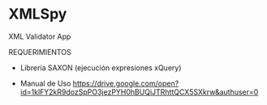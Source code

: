 XMLSpy
======

XML Validator App 

REQUERIMIENTOS

- Librería SAXON (ejecución expresiones xQuery)

- Manual de Uso https://drive.google.com/open?id=1klFY2kR9dozSpPO3jezPYH0hBUQiJTRhttQCX5SXkrw&authuser=0
